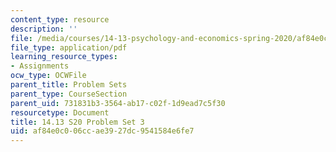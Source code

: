 ```yaml
---
content_type: resource
description: ''
file: /media/courses/14-13-psychology-and-economics-spring-2020/af84e0c006ccae3927dc9541584e6fe7_MIT14_13s20_pset3.pdf
file_type: application/pdf
learning_resource_types:
- Assignments
ocw_type: OCWFile
parent_title: Problem Sets
parent_type: CourseSection
parent_uid: 731831b3-3564-ab17-c02f-1d9ead7c5f30
resourcetype: Document
title: 14.13 S20 Problem Set 3
uid: af84e0c0-06cc-ae39-27dc-9541584e6fe7
---
```

